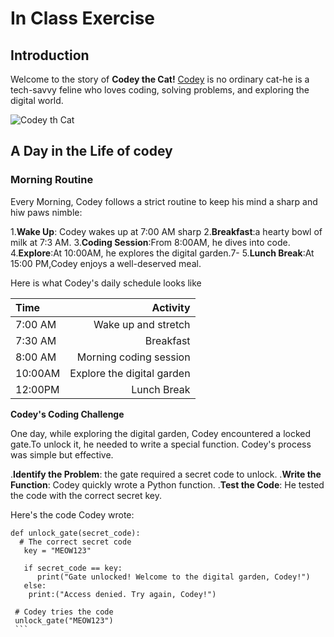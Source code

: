 # In Class Exercise

## Introduction

Welcome to the story of **Codey the Cat!** [Codey](https://static.wikia.nocookie.net/peppapedia/images/6/69/Cody_Cat.png/revision/latest?cb=20221030184510) is no ordinary cat-he is a tech-savvy feline who loves coding, solving problems, and exploring the digital world.

![Codey th Cat](https://static.wikia.nocookie.net/peppapedia/images/6/69/Cody_Cat.png/revision/latest?cb=20221030184510)

## A Day in the Life of codey


### Morning Routine

Every Morning, Codey follows a strict routine to keep his mind a sharp and hiw paws nimble:

1.**Wake Up**: Codey wakes up at 7:00 AM sharp
2.**Breakfast**:a hearty bowl of milk at 7:3
 AM.
3.**Coding Session**:From 8:00AM, he dives into code.
4.**Explore**:At 10:00AM, he explores the digital garden.7-
5.**Lunch Break**:At 15:00 PM,Codey enjoys a well-deserved meal.

Here is what Codey's daily schedule looks like

| **Time** | **Activity**|
| :--------| -----------: |
| 7:00 AM  | Wake up and stretch|
| 7:30 AM  | Breakfast |
| 8:00 AM  | Morning coding session |
| 10:00AM  | Explore the digital garden|
| 12:00PM  | Lunch Break |

**Codey's Coding Challenge**
 
 One day, while exploring the digital garden, Codey encountered a locked gate.To unlock it, he needed to write a special function. Codey's process was simple but effective.

 .**Identify the Problem**: the gate required a secret code to unlock.
 .**Write the Function**: Codey quickly wrote a Python function.
 .**Test the Code**: He tested the code with the correct secret key.

 Here's the code Codey wrote:

 ````
 def unlock_gate(secret_code):
   # The correct secret code
    key = "MEOW123"

    if secret_code == key:
       print("Gate unlocked! Welcome to the digital garden, Codey!")
    else:
     print:("Access denied. Try again, Codey!")

  # Codey tries the code
  unlock_gate("MEOW123")
  ```
  ````
   


